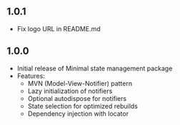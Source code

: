 ## 1.0.1

* Fix logo URL in README.md

## 1.0.0

* Initial release of Minimal state management package
* Features:
  * MVN (Model-View-Notifier) pattern
  * Lazy initialization of notifiers
  * Optional autodispose for notifiers
  * State selection for optimized rebuilds
  * Dependency injection with locator

